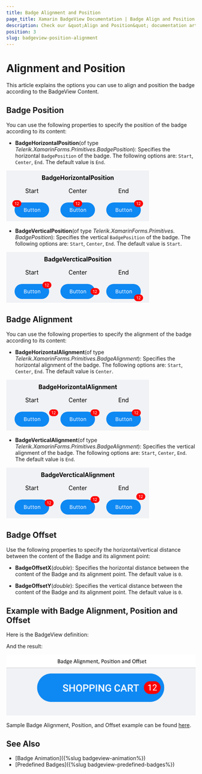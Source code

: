 ```yaml
---
title: Badge Alignment and Position
page_title: Xamarin BadgeView Documentation | Badge Align and Position
description: Check our &quot;Align and Position&quot; documentation article for Telerik BadgeView for Xamarin control.
position: 3
slug: badgeview-position-alignment
---
```


# Alignment and Position

This article explains the options you can use to align and position the badge according to the BadgeView Content.

## Badge Position

You can use the following properties to specify the position of the badge according to its content: 

* **BadgeHorizontalPosition**(of type *Telerik.XamarinForms.Primitives.BadgePosition*): Specifies the horizontal `BadgePosition` of the badge. The following options are: `Start`, `Center`, `End`. The default value is `End`.

![Badge Position](images/badgeview-horizontal-position.png)

* **BadgeVerticalPosition**(of type *Telerik.XamarinForms.Primitives. BadgePosition*): Specifies the vertical `BadgePosition` of the badge. The following options are: `Start`, `Center`, `End`. The default value is `Start`.

![Badge Position](images/badgeview-vertical-position.png)

## Badge Alignment

You can use the following properties to specify the alignment of the badge according to its content:  

* **BadgeHorizontalAlignment**(of type *Telerik.XamarinForms.Primitives.BadgeAlignment*): Specifies the horizontal alignment of the badge. The following options are: `Start`, `Center`, `End`. The default value is `Center`.

![Badge Alignment](images/badgeview-horizontal-alignment.png)

* **BadgeVerticalAlignment**(of type *Telerik.XamarinForms.Primitives.BadgeAlignment*): Specifies the vertical alignment of the badge. The following options are: `Start`, `Center`, `End`. The default value is `End`.

![Badge Alignment](images/badgeview-vertical-alignment.png)

## Badge Offset

Use the following properties to specify the horizontal/vertical distance between the content of the Badge and its alignment point:  

* **BadgeOffsetX**(*double*): Specifies the horizontal distance between the content of the Badge and its alignment point. The default value is `0`.

* **BadgeOffsetY**(*double*): Specifies the vertical distance between the content of the Badge and its alignment point. The default value is `0`.

## Example with Badge Alignment, Position and Offset

Here is the BadgeView definition:

<snippet id='badgeview-align-position-offset'/>

And the result:

![Badge Position and Alignment](images/badgeview-position-alignment.png)

Sample Badge Alignment, Position, and Offset example can be found [here](https://github.com/telerik/xamarin-forms-sdk/tree/master/XamarinSDK/SDKBrowser/SDKBrowser/Examples/BadgeViewControl/FeaturesCategory/BadgeAlignPositionExample).

## See Also

- [Badge Animation]({%slug badgeview-animation%})
- [Predefined Badges]({%slug badgeview-predefined-badges%})
